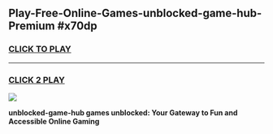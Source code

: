 
## Play-Free-Online-Games-unblocked-game-hub-Premium #x70dp
<h3>
<a href="https://premium.freeplayer.one?title=unblocked-game-hub&ref=8M">CLICK TO PLAY</a></h3>
<hr>

<h3>
<a href="https://premium.freeplayer.one?title=unblocked-game-hub&ref=8M">CLICK 2 PLAY</a>
  
</h3>

<a href="https://premium.freeplayer.one?title=unblocked-game-hub&ref=8M"><img src="https://clearcache.store/games.png"></a>


**unblocked-game-hub games unblocked: Your Gateway to Fun and Accessible Online Gaming**
